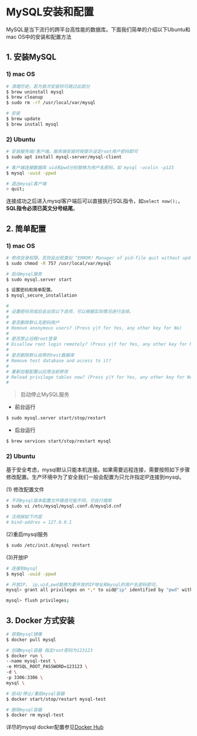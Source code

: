 # MySQL安装和配置

MySQL是当下流行的跨平台高性能的数据库。下面我们简单的介绍以下Ubuntu和mac OS中的安装和配置方法

## 1. 安装MySQL
### 1) mac OS
```sh
# 清理历史。若为首次安装则可跳过此部分
$ brew uninstall mysql
$ brew cleanup
$ sudo rm -rf /usr/local/var/mysql

# 安装
$ brew update
$ brew install mysql
```

### 2) Ubuntu
```sh
# 安装服务端/客户端。服务端安装时按提示设定root用户密码即可
$ sudo apt install mysql-server/mysql-client

# 客户端连接数据库 uid和pwd分别替换为用户名密码，如 mysql -ucolin -p123
$ mysql -uuid -ppwd

# 退出mysql客户端
> quit;
```

连接成功之后进入mysql客户端后可以直接执行SQL指令，如`select now();`，**SQL指令必须已英文分号结尾**。

## 2. 简单配置
### 1) mac OS
```sh
# 修改目录权限。否则会出现类似 "ERROR! Manager of pid-file quit without updating file."
$ sudo chmod -R 757 /usr/local/var/mysql

# 启动mysql服务
$ sudo mysql.server start

$ 设置密码和简单配置。
$ mysql_secure_installation

#
# 设置密码完成后会出现以下选项，可以根据实际情况进行选择。
# 
# 是否删除默认无密码用户
# Remove anonymous users? (Press y|Y for Yes, any other key for No)
# 
# 是否禁止远程root登录
# Disallow root login remotely? (Press y|Y for Yes, any other key for No)
#
# 是否删除默认自带的test数据库
# Remove test database and access to it?
#
# 重新加载配置以应用当前修改
# Reload privilege tables now? (Press y|Y for Yes, any other key for No)
#
```

> 启动停止MySQL服务

* 前台运行

```sh
$ sudo mysql.server start/stop/restart
```

* 后台运行

```sh
$ brew services start/stop/restart mysql
```

### 2) Ubuntu
基于安全考虑，mysql默认只能本机连接。如果需要远程连接，需要按照如下步骤修改配置。生产环境中为了安全我们一般会配置为只允许指定IP连接到mysql。

(1) 修改配置文件
```sh
# 不同mysql版本配置文件路径可能不同，可自行搜索
$ sudo vi /etc/mysql/mysql.conf.d/mysqld.cnf 

# 注视掉如下内容
# bind-addres = 127.0.0.1
```

(2)重启mysql服务
```sh
$ sudo /etc/init.d/mysql restart
```

(3)开放IP
```sh
# 连接到mysql
$ mysql -uuid -ppwd

# 开放IP。 ip,uid,pwd替换为要开放的IP地址和mysql的用户名密码即可。
mysql> grant all privileges on *.* to uid@"ip" identified by "pwd" with grant option;

mysql> flush privileges;
```

## 3. Docker 方式安装

```sh
# 获取mysql镜像
$ docker pull mysql

# 创建mysql容器 指定root密码为123123
$ docker run \
--name mysql-test \
-e MYSQL_ROOT_PASSWORD=123123 \
-d \
-p 3306:3306 \
mysql \

# 启动/停止/重启mysql容器
$ docker start/stop/restart mysql-test

# 删除mysql容器
$ docker rm mysql-test
```

详尽的mysql docker配置参见[Docker Hub](https://hub.docker.com/_/mysql)